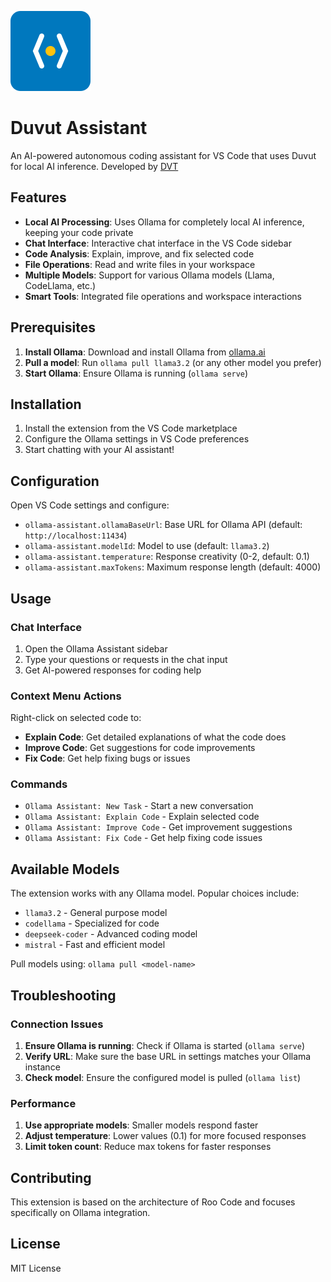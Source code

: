 ![Dvuvt logo <.>](https://github.com/jbramsden/Duvut/blob/master/assets/icon.png?raw=true)
# Duvut Assistant

An AI-powered autonomous coding assistant for VS Code that uses Duvut for local AI inference. Developed by [DVT](https://www.dvtsoftware.com) 


## Features

- **Local AI Processing**: Uses Ollama for completely local AI inference, keeping your code private
- **Chat Interface**: Interactive chat interface in the VS Code sidebar
- **Code Analysis**: Explain, improve, and fix selected code
- **File Operations**: Read and write files in your workspace
- **Multiple Models**: Support for various Ollama models (Llama, CodeLlama, etc.)
- **Smart Tools**: Integrated file operations and workspace interactions

## Prerequisites

1. **Install Ollama**: Download and install Ollama from [ollama.ai](https://ollama.ai/)
2. **Pull a model**: Run `ollama pull llama3.2` (or any other model you prefer)
3. **Start Ollama**: Ensure Ollama is running (`ollama serve`)

## Installation

1. Install the extension from the VS Code marketplace
2. Configure the Ollama settings in VS Code preferences
3. Start chatting with your AI assistant!

## Configuration

Open VS Code settings and configure:

- `ollama-assistant.ollamaBaseUrl`: Base URL for Ollama API (default: `http://localhost:11434`)
- `ollama-assistant.modelId`: Model to use (default: `llama3.2`)
- `ollama-assistant.temperature`: Response creativity (0-2, default: 0.1)
- `ollama-assistant.maxTokens`: Maximum response length (default: 4000)

## Usage

### Chat Interface

1. Open the Ollama Assistant sidebar
2. Type your questions or requests in the chat input
3. Get AI-powered responses for coding help

### Context Menu Actions

Right-click on selected code to:
- **Explain Code**: Get detailed explanations of what the code does
- **Improve Code**: Get suggestions for code improvements
- **Fix Code**: Get help fixing bugs or issues

### Commands

- `Ollama Assistant: New Task` - Start a new conversation
- `Ollama Assistant: Explain Code` - Explain selected code
- `Ollama Assistant: Improve Code` - Get improvement suggestions
- `Ollama Assistant: Fix Code` - Get help fixing code issues

## Available Models

The extension works with any Ollama model. Popular choices include:

- `llama3.2` - General purpose model
- `codellama` - Specialized for code
- `deepseek-coder` - Advanced coding model
- `mistral` - Fast and efficient model

Pull models using: `ollama pull <model-name>`

## Troubleshooting

### Connection Issues

1. **Ensure Ollama is running**: Check if Ollama is started (`ollama serve`)
2. **Verify URL**: Make sure the base URL in settings matches your Ollama instance
3. **Check model**: Ensure the configured model is pulled (`ollama list`)

### Performance

1. **Use appropriate models**: Smaller models respond faster
2. **Adjust temperature**: Lower values (0.1) for more focused responses
3. **Limit token count**: Reduce max tokens for faster responses

## Contributing

This extension is based on the architecture of Roo Code and focuses specifically on Ollama integration.

## License

MIT License
